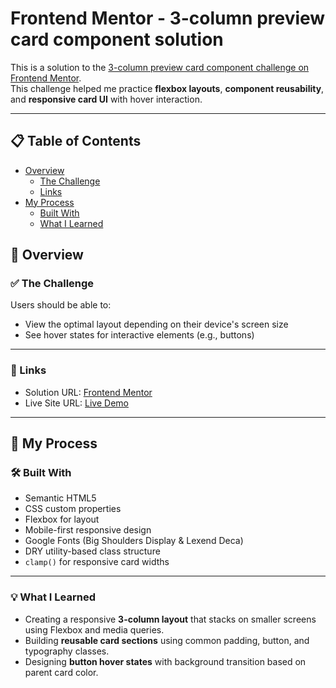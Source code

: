# Frontend Mentor - 3-column preview card component solution

This is a solution to the [3-column preview card component challenge on Frontend Mentor](https://www.frontendmentor.io/challenges/3column-preview-card-component-pH92eAR2-).  
This challenge helped me practice **flexbox layouts**, **component reusability**, and **responsive card UI** with hover interaction.

---

## 📋 Table of Contents

- [Overview](#overview)
  - [The Challenge](#the-challenge)
  - [Links](#links)
- [My Process](#my-process)
  - [Built With](#built-with)
  - [What I Learned](#what-i-learned)
  
  



## 📌 Overview

### ✅ The Challenge

Users should be able to:

- View the optimal layout depending on their device's screen size
- See hover states for interactive elements (e.g., buttons)

---


### 🔗 Links

- Solution URL: [Frontend Mentor](https://github.com/ShubhangiMishra215/3-column-preview-card-component.git)
- Live Site URL: [Live Demo](https://shubhangimishra215.github.io/3-column-preview-card-component/)

---

## 🚀 My Process

### 🛠️ Built With

- Semantic HTML5
- CSS custom properties
- Flexbox for layout
- Mobile-first responsive design
- Google Fonts (Big Shoulders Display & Lexend Deca)
- DRY utility-based class structure
- `clamp()` for responsive card widths

---

### 💡 What I Learned

- Creating a responsive **3-column layout** that stacks on smaller screens using Flexbox and media queries.
- Building **reusable card sections** using common padding, button, and typography classes.
- Designing **button hover states** with background transition based on parent card color.

